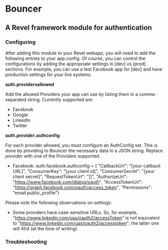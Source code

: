 # Bouncer
## A Revel framework module for authentication

### Configuring

After adding this module to your Revel webapp, you will need to add the following entries to your app.config. Of course, you can control the configurations by adding the appropriate settings in [dev] vs [prod] sections. For example, you can use a test Facebook app for [dev] and have production settings for your live systems.

**auth.providersallowed**

Add the allowed Providers your app can use by listing them in a comma-separated string. Currently supported are:
- Facebook
- Google
- LinkedIn
- Twitter

**auth._provider_.authconfig**

For each provider allowed, you must configure an AuthConfig set. This is done by providing to Bouncer the necessary data in a JSON string. Replace _provider_ with one of the Providers supported.

- Facebook:
auth.facebook.authconfig = { "CallbackUrl": "[your callback URL]", "ConsumerKey": "[your client id]", "ConsumerSecret": "[your client secret]", "RequestTokenUrl": "[]", "AuthorizeUrl": "https://www.facebook.com/dialog/oauth", "AccessTokenUrl": "https://graph.facebook.com/oauth/access_token", "Permissions": "email public_profile"}


Please note the following observations on settings:
- Some providers have case-sensitive URLs. So, for example, "https://www.linkedin.com/uas/oauth2/accessToken" is not equivalent to "https://www.linkedin.com/uas/oauth2/accesstoken"; the latter one will 404 (at the time of writing).

### Troubleshooting
